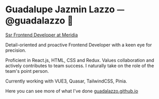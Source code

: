 <h1>Guadalupe Jazmin Lazzo ⏤ @guadalazzo 🦄</h1>
<p>
  
  [Ssr Frontend Developer at Meridia](https://www.meridia.land/) 
  
  Detail-oriented and proactive Frontend Developer with a keen eye for precision. 
  
  Proficient in React.js, HTML, CSS and Redux. Values collaboration and actively contributes to team success. 
  I naturally take on the role of the team's point person. 

  Currently working with VUE3, Quasar, TailwindCSS, Pinia.
  
  Here you can see more of what I've done [guadalazzo.github.io](https://guadalazzo.github.io/)
  
  </p>
